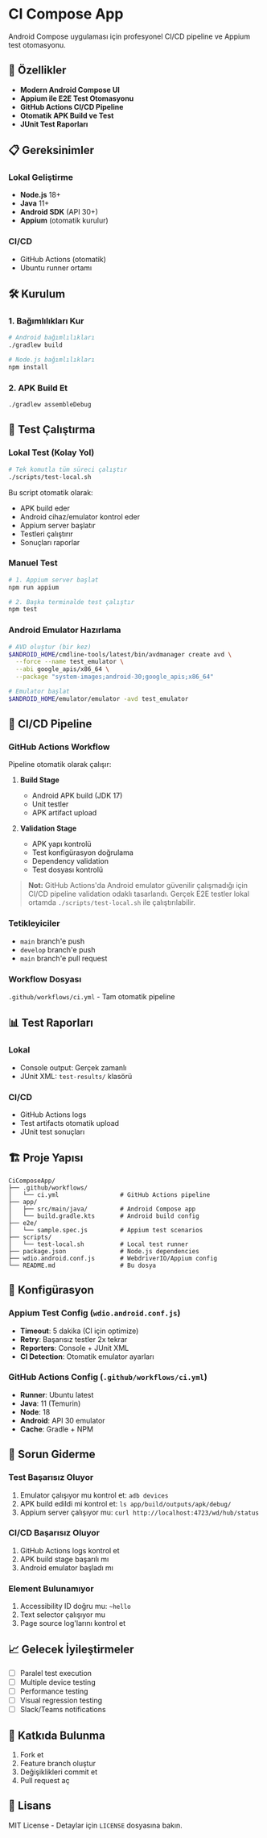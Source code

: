 # CI Compose App

Android Compose uygulaması için profesyonel CI/CD pipeline ve Appium test otomasyonu.

## 🚀 Özellikler

- **Modern Android Compose UI**
- **Appium ile E2E Test Otomasyonu**
- **GitHub Actions CI/CD Pipeline**
- **Otomatik APK Build ve Test**
- **JUnit Test Raporları**

## 📋 Gereksinimler

### Lokal Geliştirme
- **Node.js** 18+
- **Java** 11+
- **Android SDK** (API 30+)
- **Appium** (otomatik kurulur)

### CI/CD
- GitHub Actions (otomatik)
- Ubuntu runner ortamı

## 🛠️ Kurulum

### 1. Bağımlılıkları Kur
```bash
# Android bağımlılıkları
./gradlew build

# Node.js bağımlılıkları
npm install
```

### 2. APK Build Et
```bash
./gradlew assembleDebug
```

## 🧪 Test Çalıştırma

### Lokal Test (Kolay Yol)
```bash
# Tek komutla tüm süreci çalıştır
./scripts/test-local.sh
```

Bu script otomatik olarak:
- APK build eder
- Android cihaz/emulator kontrol eder
- Appium server başlatır
- Testleri çalıştırır
- Sonuçları raporlar

### Manuel Test
```bash
# 1. Appium server başlat
npm run appium

# 2. Başka terminalde test çalıştır
npm test
```

### Android Emulator Hazırlama
```bash
# AVD oluştur (bir kez)
$ANDROID_HOME/cmdline-tools/latest/bin/avdmanager create avd \
  --force --name test_emulator \
  --abi google_apis/x86_64 \
  --package "system-images;android-30;google_apis;x86_64"

# Emulator başlat
$ANDROID_HOME/emulator/emulator -avd test_emulator
```

## 🔄 CI/CD Pipeline

### GitHub Actions Workflow

Pipeline otomatik olarak çalışır:

1. **Build Stage**
   - Android APK build (JDK 17)
   - Unit testler
   - APK artifact upload

2. **Validation Stage**
   - APK yapı kontrolü
   - Test konfigürasyon doğrulama
   - Dependency validation
   - Test dosyası kontrolü

> **Not:** GitHub Actions'da Android emulator güvenilir çalışmadığı için
> CI/CD pipeline validation odaklı tasarlandı. Gerçek E2E testler
> lokal ortamda `./scripts/test-local.sh` ile çalıştırılabilir.

### Tetikleyiciler
- `main` branch'e push
- `develop` branch'e push  
- `main` branch'e pull request

### Workflow Dosyası
`.github/workflows/ci.yml` - Tam otomatik pipeline

## 📊 Test Raporları

### Lokal
- Console output: Gerçek zamanlı
- JUnit XML: `test-results/` klasörü

### CI/CD
- GitHub Actions logs
- Test artifacts otomatik upload
- JUnit test sonuçları

## 🏗️ Proje Yapısı

```
CiComposeApp/
├── .github/workflows/
│   └── ci.yml                 # GitHub Actions pipeline
├── app/
│   ├── src/main/java/         # Android Compose app
│   └── build.gradle.kts       # Android build config
├── e2e/
│   └── sample.spec.js         # Appium test scenarios
├── scripts/
│   └── test-local.sh          # Local test runner
├── package.json               # Node.js dependencies
├── wdio.android.conf.js       # WebdriverIO/Appium config
└── README.md                  # Bu dosya
```

## 🔧 Konfigürasyon

### Appium Test Config (`wdio.android.conf.js`)
- **Timeout**: 5 dakika (CI için optimize)
- **Retry**: Başarısız testler 2x tekrar
- **Reporters**: Console + JUnit XML
- **CI Detection**: Otomatik emulator ayarları

### GitHub Actions Config (`.github/workflows/ci.yml`)
- **Runner**: Ubuntu latest
- **Java**: 11 (Temurin)
- **Node**: 18
- **Android**: API 30 emulator
- **Cache**: Gradle + NPM

## 🐛 Sorun Giderme

### Test Başarısız Oluyor
1. Emulator çalışıyor mu kontrol et: `adb devices`
2. APK build edildi mi kontrol et: `ls app/build/outputs/apk/debug/`
3. Appium server çalışıyor mu: `curl http://localhost:4723/wd/hub/status`

### CI/CD Başarısız Oluyor
1. GitHub Actions logs kontrol et
2. APK build stage başarılı mı
3. Android emulator başladı mı

### Element Bulunamıyor
1. Accessibility ID doğru mu: `~hello`
2. Text selector çalışıyor mu
3. Page source log'larını kontrol et

## 📈 Gelecek İyileştirmeler

- [ ] Paralel test execution
- [ ] Multiple device testing
- [ ] Performance testing
- [ ] Visual regression testing
- [ ] Slack/Teams notifications

## 🤝 Katkıda Bulunma

1. Fork et
2. Feature branch oluştur
3. Değişiklikleri commit et
4. Pull request aç

## 📄 Lisans

MIT License - Detaylar için `LICENSE` dosyasına bakın.
